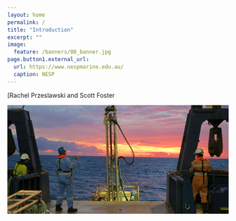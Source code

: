 ```yaml
---
layout: home
permalink: /
title: "Introduction"
excerpt: ""
image:
  feature: /banners/00_banner.jpg
page.button1.external_url:
  url: https://www.nespmarine.edu.au/
  caption: NESP
---
```


[Rachel Przeslawski and Scott Foster

![image alt text](images/Introduction.jpg)
